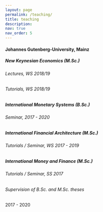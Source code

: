 ```yaml
---
layout: page
permalink: /teaching/
title: teaching
description: 
nav: true
nav_order: 5
---
```


#### Johannes Gutenberg-University, Mainz
##### New Keynesian Economics (M.Sc.)   
###### Lectures, WS 2018/19
###### Tutorials, WS 2018/19
##### International Monetary Systems (B.Sc.)
###### Seminar, 2017 - 2020
##### International Financial Architecture (M.Sc.)
###### Tutorials / Seminar, WS 2017 - 2019
##### International Money and Finance (M.Sc.)
###### Tutorials / Seminar, SS 2017 
###### Supervision of B.Sc. and M.Sc. theses
 2017 - 2020
